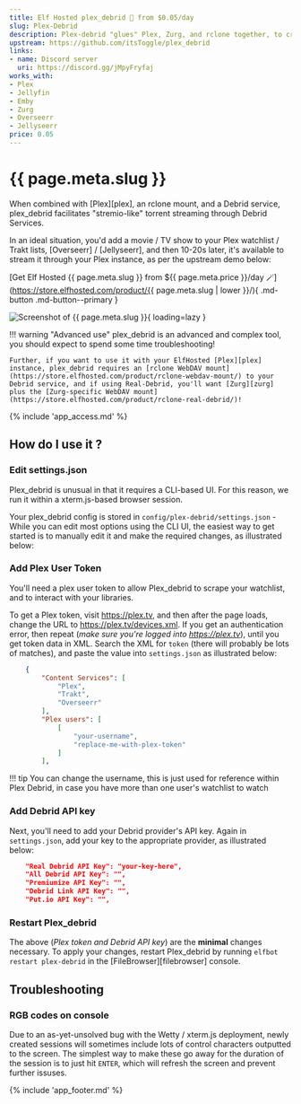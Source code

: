 ```yaml
---
title: Elf Hosted plex_debrid 🧝 from $0.05/day
slug: Plex-Debrid
description: Plex-debrid "glues" Plex, Zurg, and rclone together, to create an "infinite streaming" solution for Real Debrid
upstream: https://github.com/itsToggle/plex_debrid
links:
- name: Discord server
  uri: https://discord.gg/jMpyFryfaj
works_with:
- Plex
- Jellyfin
- Emby
- Zurg
- Overseerr
- Jellyseerr
price: 0.05
---
```


# {{ page.meta.slug }}

When combined with [Plex][plex], an rclone mount, and a Debrid service, plex_debrid facilitates "stremio-like" torrent streaming through Debrid Services.

In an ideal situation, you'd add a movie / TV show to your Plex watchlist / Trakt lists, [Overseerr] / [Jellyseerr], and then 10-20s later, it's available to stream it through your Plex instance, as per the upstream demo below:

[Get Elf Hosted {{ page.meta.slug }} from ${{ page.meta.price }}/day :magic_wand:](https://store.elfhosted.com/product/{{ page.meta.slug | lower }}/){ .md-button .md-button--primary }

![Screenshot of {{ page.meta.slug }}](/images/plex-debrid-demo.gif){ loading=lazy }

!!! warning "Advanced use"
    plex_debrid is an advanced and complex tool, you should expect to spend some time troubleshooting!

    Further, if you want to use it with your ElfHosted [Plex][plex] instance, plex_debrid requires an [rclone WebDAV mount](https://store.elfhosted.com/product/rclone-webdav-mount/) to your Debrid service, and if using Real-Debrid, you'll want [Zurg][zurg] plus the [Zurg-specific WebDAV mount](https://store.elfhosted.com/product/rclone-real-debrid/)!

{% include 'app_access.md' %}

## How do I use it ?

### Edit settings.json

Plex_debrid is unusual in that it requires a CLI-based UI. For this reason, we run it within a xterm.js-based browser session.

Your plex_debrid config is stored in `config/plex-debrid/settings.json` - While you can edit most options using the CLI UI, the easiest way to get started is to manually edit it and make the required changes, as illustrated below:

### Add Plex User Token

You'll need a plex user token to allow Plex_debrid to scrape your watchlist, and to interact with your libraries.

To get a Plex token, visit https://plex.tv, and then after the page loads, change the URL to https://plex.tv/devices.xml. If you get an authentication error, then repeat (*make sure you're logged into https://plex.tv*), until you get token data in XML. Search the XML for `token` (there will probably be lots of matches), and paste the value into `settings.json` as illustrated below:

```` json hl_lines="10" linenums="1"
    {
        "Content Services": [
            "Plex",
            "Trakt",
            "Overseerr"
        ],
        "Plex users": [
            [
                "your-username",
                "replace-me-with-plex-token"
            ]
        ],
````

!!! tip
    You can change the username, this is just used for reference within Plex Debrid, in case you have more than one user's watchlist to watch

### Add Debrid API key

Next, you'll need to add your Debrid provider's API key. Again in `settings.json`, add your key to the appropriate provider, as illustrated below:

```` json hl_lines="1" linenums="284"
    "Real Debrid API Key": "your-key-here",
    "All Debrid API Key": "",
    "Premiumize API Key": "",
    "Debrid Link API Key": "",
    "Put.io API Key": "",
````

### Restart Plex_debrid

The above (*Plex token and Debrid API key*) are the **minimal** changes necessary. To apply your changes, restart Plex_debrid by running `elfbot restart plex-debrid` in the [FileBrowser][filebrowser] console.

## Troubleshooting

### RGB codes on console

Due to an as-yet-unsolved bug with the Wetty / xterm.js deployment, newly created sessions will sometimes include lots of control characters outputted to the screen. The simplest way to make these go away for the duration of the session is to just hit `ENTER`, which will refresh the screen and prevent further issuses.

{% include 'app_footer.md' %}
